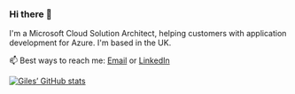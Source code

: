 ### Hi there 👋

I'm a Microsoft Cloud Solution Architect, helping customers with application development for Azure. I'm based in the UK.

📫 Best ways to reach me: [Email](giles.davies@microsoft.com) or [LinkedIn](https://www.linkedin.com/in/gilesdavies/)

[![Giles’ GitHub stats](https://github-readme-stats.vercel.app/api?username=gidavies)](https://github.com/gidavies)

<!--
**gidavies/gidavies** is a ✨ _special_ ✨ repository because its `README.md` (this file) appears on your GitHub profile.

Here are some ideas to get you started:

- 🔭 I’m currently working on ...
- 🌱 I’m currently learning ...
- 👯 I’m looking to collaborate on ...
- 🤔 I’m looking for help with ...
- 💬 Ask me about ...
- 📫 How to reach me: ...
- 😄 Pronouns: ...
- ⚡ Fun fact: ...
-->
